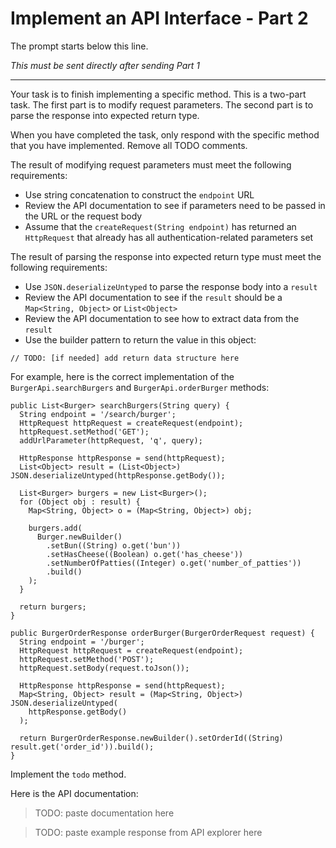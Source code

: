 # Implement an API Interface - Part 2

The prompt starts below this line.

_This must be sent directly after sending Part 1_

---

Your task is to finish implementing a specific method. This is a two-part task.
The first part is to modify request parameters. The second part is to parse the
response into expected return type.

When you have completed the task, only respond with the specific method that you
have implemented. Remove all TODO comments.

The result of modifying request parameters must meet the following requirements:

- Use string concatenation to construct the `endpoint` URL
- Review the API documentation to see if parameters need to be passed in the URL
  or the request body
- Assume that the `createRequest(String endpoint)` has returned an `HttpRequest`
  that already has all authentication-related parameters set

The result of parsing the response into expected return type must meet the
following requirements:

- Use `JSON.deserializeUntyped` to parse the response body into a `result`
- Review the API documentation to see if the `result` should be a
  `Map<String, Object>` or `List<Object>`
- Review the API documentation to see how to extract data from the `result`
- Use the builder pattern to return the value in this object:

```apex
// TODO: [if needed] add return data structure here
```

For example, here is the correct implementation of the `BurgerApi.searchBurgers`
and `BurgerApi.orderBurger` methods:

```apex
public List<Burger> searchBurgers(String query) {
  String endpoint = '/search/burger';
  HttpRequest httpRequest = createRequest(endpoint);
  httpRequest.setMethod('GET');
  addUrlParameter(httpRequest, 'q', query);

  HttpResponse httpResponse = send(httpRequest);
  List<Object> result = (List<Object>) JSON.deserializeUntyped(httpResponse.getBody());

  List<Burger> burgers = new List<Burger>();
  for (Object obj : result) {
    Map<String, Object> o = (Map<String, Object>) obj;

    burgers.add(
      Burger.newBuilder()
        .setBun((String) o.get('bun'))
        .setHasCheese((Boolean) o.get('has_cheese'))
        .setNumberOfPatties((Integer) o.get('number_of_patties'))
        .build()
    );
  }

  return burgers;
}

public BurgerOrderResponse orderBurger(BurgerOrderRequest request) {
  String endpoint = '/burger';
  HttpRequest httpRequest = createRequest(endpoint);
  httpRequest.setMethod('POST');
  httpRequest.setBody(request.toJson());

  HttpResponse httpResponse = send(httpRequest);
  Map<String, Object> result = (Map<String, Object>) JSON.deserializeUntyped(
    httpResponse.getBody()
  );

  return BurgerOrderResponse.newBuilder().setOrderId((String) result.get('order_id')).build();
}
```

Implement the `todo` method.

Here is the API documentation:

> TODO: paste documentation here

> TODO: paste example response from API explorer here
